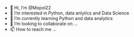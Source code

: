 - 👋 Hi, I’m @Mopol22
- 👀 I’m interested in Python, data anlytics and Data Science
- 🌱 I’m currently learning Python and data analytics 
- 💞️ I’m looking to collaborate on ...
- 📫 How to reach me ...

<!---
Mopol22/Mopol22 is a ✨ special ✨ repository because its `README.md` (this file) appears on your GitHub profile.
You can click the Preview link to take a look at your changes.
--->
